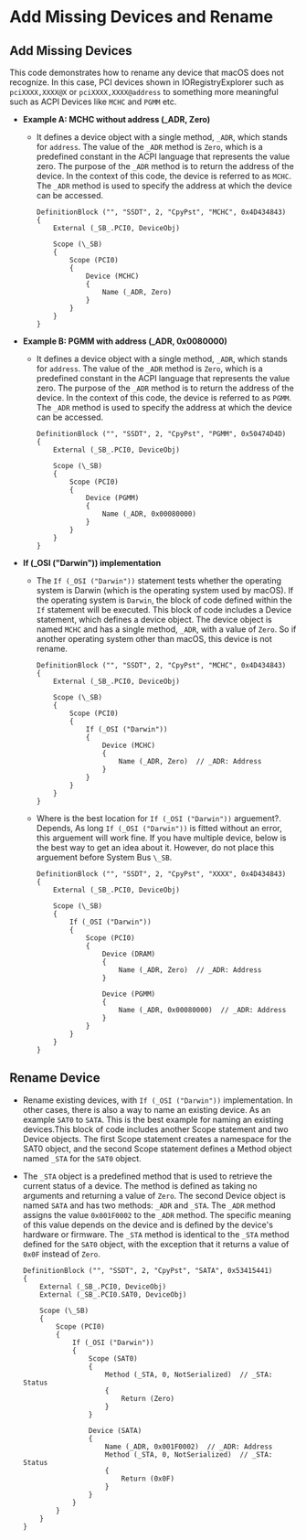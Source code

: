 # Add Missing Devices and Rename

## Add Missing Devices

This code demonstrates how to rename any device that macOS does not recognize. In this case, PCI devices shown in IORegistryExplorer such as `pciXXXX,XXXX@X` or `pciXXXX,XXXX@address` to something more meaningful such as ACPI Devices like `MCHC` and `PGMM` etc.

- **Example A: MCHC without address (_ADR, Zero)**
	- It defines a device object with a single method, `_ADR`, which stands for `address`. The value of the `_ADR` method is `Zero`, which is a predefined constant in the ACPI language that represents the value zero. The purpose of the `_ADR` method is to return the address of the device. In the context of this code, the device is referred to as `MCHC`. The `_ADR` method is used to specify the address at which the device can be accessed.

        ```asl
        DefinitionBlock ("", "SSDT", 2, "CpyPst", "MCHC", 0x4D434843)
        {
            External (_SB_.PCI0, DeviceObj)

            Scope (\_SB)
            {
                Scope (PCI0)
                {
                    Device (MCHC)
                    {
                        Name (_ADR, Zero)
                    }
                }
            }
        }
        ```

- **Example B: PGMM with address (_ADR, 0x0080000)**
    - It defines a device object with a single method, `_ADR`, which stands for `address`. The value of the `_ADR` method is `Zero`, which is a predefined constant in the ACPI language that represents the value zero. The purpose of the `_ADR` method is to return the address of the device. In the context of this code, the device is referred to as `PGMM`. The `_ADR` method is used to specify the address at which the device can be accessed.

        ```asl
        DefinitionBlock ("", "SSDT", 2, "CpyPst", "PGMM", 0x50474D4D)
        {
            External (_SB_.PCI0, DeviceObj)

            Scope (\_SB)
            {
                Scope (PCI0)
                {
                    Device (PGMM)
                    {
                        Name (_ADR, 0x00080000)
                    }
                }
            }
        }
        ```

- **If (_OSI ("Darwin")) implementation**
	- The `If (_OSI ("Darwin"))` statement tests whether the operating system is Darwin (which is the operating system used by macOS). If the operating system is `Darwin`, the block of code defined within the `If` statement will be executed. This block of code includes a Device statement, which defines a device object. The device object is named `MCHC` and has a single method, `_ADR`, with a value of `Zero`. So if another operating system other than macOS, this device is not rename.

        ```asl
        DefinitionBlock ("", "SSDT", 2, "CpyPst", "MCHC", 0x4D434843)
        {
            External (_SB_.PCI0, DeviceObj)

            Scope (\_SB)
            {
                Scope (PCI0)
                {
                    If (_OSI ("Darwin"))
                    {
                        Device (MCHC)
                        {
                            Name (_ADR, Zero)  // _ADR: Address
                        }
                    }
                }
            }
        }
        ```
        
	- Where is the best location for `If (_OSI ("Darwin"))` arguement?. Depends, As long `If (_OSI ("Darwin"))` is fitted without an error, this arguement will work fine. If you have multiple device, below is the best way to get an idea about it. However, do not place this arguement before System Bus `\_SB`. 

        ```asl
        DefinitionBlock ("", "SSDT", 2, "CpyPst", "XXXX", 0x4D434843)
        {
            External (_SB_.PCI0, DeviceObj)

            Scope (\_SB)
            {
                If (_OSI ("Darwin"))
                {
                    Scope (PCI0)
                    {
                        Device (DRAM)
                        {
                            Name (_ADR, Zero)  // _ADR: Address
                        }
                        
                        Device (PGMM)
                        {
                            Name (_ADR, 0x00080000)  // _ADR: Address
                        }
                    }
                }
            }
        }
        ```

## Rename Device

- Rename existing devices, with `If (_OSI ("Darwin"))` implementation. In other cases, there is also a way to name an existing device. As an example `SAT0` to `SATA`. This is the best example for naming an existing devices.This block of code includes another Scope statement and two Device objects. The first Scope statement creates a namespace for the SAT0 object, and the second Scope statement defines a Method object named `_STA` for the `SAT0` object. 
- The `_STA` object is a predefined method that is used to retrieve the current status of a device. The method is defined as taking no arguments and returning a value of `Zero`. The second Device object is named `SATA` and has two methods: `_ADR` and `_STA`. The `_ADR` method assigns the value `0x001F0002` to the `_ADR` method. The specific meaning of this value depends on the device and is defined by the device's hardware or firmware. The `_STA` method is identical to the `_STA` method defined for the `SAT0` object, with the exception that it returns a value of `0x0F` instead of `Zero`.

    ```asl
    DefinitionBlock ("", "SSDT", 2, "CpyPst", "SATA", 0x53415441)
    {
        External (_SB_.PCI0, DeviceObj)
        External (_SB_.PCI0.SAT0, DeviceObj)

        Scope (\_SB)
        {
            Scope (PCI0)
            {
                If (_OSI ("Darwin"))
                {
                    Scope (SAT0)
                    {
                        Method (_STA, 0, NotSerialized)  // _STA: Status
                        {
                            Return (Zero)
                        }
                    }

                    Device (SATA)
                    {
                        Name (_ADR, 0x001F0002)  // _ADR: Address
                        Method (_STA, 0, NotSerialized)  // _STA: Status
                        {
                            Return (0x0F)
                        }
                    }
                }
            }
        }
    }
    ```
